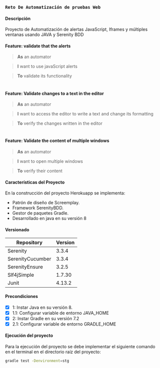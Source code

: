 ### `Reto De Automatización de pruebas Web`

#### Descripción

Proyecto de Automatización de alertas JavaScript, Iframes y múltiples ventanas usando JAVA y Serenity BDD

#### Feature: validate that the alerts

> **As** an automator

> **I** want to use javaScript alerts

> **To** validate its functionality

#
#### Feature: Validate changes to a text in the editor

> **As** an automator

> **I** want to access the editor to write a text and change its formatting

> **To** verify the changes written in the editor

#
#### Feature: Validate the content of multiple windows
> **As** an automator

> **I** want to open multiple windows

> **To** verify their content

#### Características del Proyecto

En la construcción del proyecto Herokuapp se implementa:

- Patrón de diseño de Screemplay.
- Framework SerenityBDD.
- Gestor de paquetes Gradle.
- Desarrollado en java en su versión 8

#### Versionado

| Repository       | Version |
|------------------|---------|
| Serenity         | 3.3.4   |
| SerenityCucumber | 3.3.4   |
| SerenityEnsure   | 3.2.5   |
| Slf4jSimple      | 1.7.30  |
| Junit            | 4.13.2  |

#### Precondiciones

- [x] 1: Instar Java en su versión 8.
- [x] 1.1: Configurar variable de entorno JAVA_HOME
- [x] 2: Instar Gradle en su versión 7.2
- [x] 2.1: Configurar variable de entorno GRADLE_HOME

#### Ejecución del proyecto

Para la ejecución del proyecto se debe implementar el siguiente comando en el terminal en el directorio raíz del proyecto:

```sh
gradle test -Denvironment=stg
```

